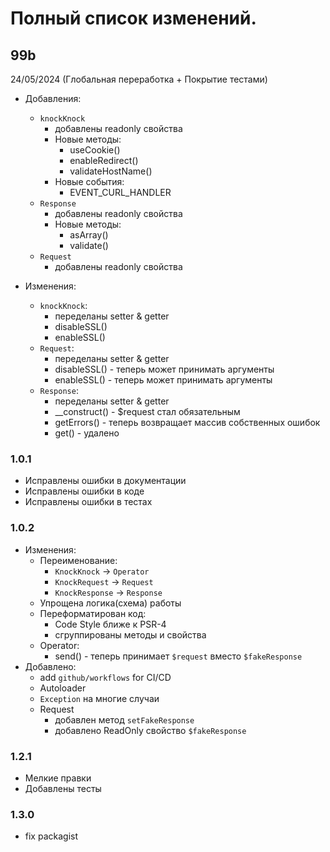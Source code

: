 
# Полный список изменений.

## 99b
24/05/2024 (Глобальная переработка + Покрытие тестами)
- Добавления:
  - `knockKnock`
    - добавлены readonly свойства
    - Новые методы:
      - useCookie()
      - enableRedirect()
      - validateHostName()
    - Новые события:
      - EVENT_CURL_HANDLER
  - `Response`
    - добавлены readonly свойства
    - Новые методы:
      - asArray()
      - validate()
  - `Request`
    - добавлены readonly свойства

- Изменения:
  - `knockKnock`:
    - переделаны setter & getter
    - disableSSL()
    - enableSSL()
  - `Request`:
    - переделаны setter & getter
    - disableSSL() - теперь может принимать аргументы
    - enableSSL() - теперь может принимать аргументы
  - `Response`:
    - переделаны setter & getter
    - __construct() - $request стал обязательным
    - getErrors() - теперь возвращает массив собственных ошибок
    - get() - удалено

### 1.0.1
   - Исправлены ошибки в документации
   - Исправлены ошибки в коде
   - Исправлены ошибки в тестах

### 1.0.2
 - Изменения:
   - Переименование:
     - `KnockKnock` -> `Operator`
     - `KnockRequest` -> `Request`
     - `KnockResponse` -> `Response`
   - Упрощена логика(схема) работы
   - Переформатирован код:
     - Code Style ближе к PSR-4
     - сгруппированы методы и свойства
   - Operator:
     - send() - теперь принимает `$request` вместо `$fakeResponse`
 - Добавлено:
   - add `github/workflows` for CI/CD
   - Autoloader
   - `Exception` на многие случаи
   - Request
     - добавлен метод `setFakeResponse`
     - добавлено ReadOnly свойство `$fakeResponse`

### 1.2.1
 - Мелкие правки
 - Добавлены тесты

### 1.3.0
 - fix packagist